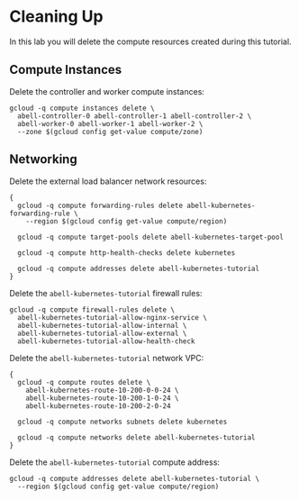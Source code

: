 # Cleaning Up

In this lab you will delete the compute resources created during this tutorial.

## Compute Instances

Delete the controller and worker compute instances:

```
gcloud -q compute instances delete \
  abell-controller-0 abell-controller-1 abell-controller-2 \
  abell-worker-0 abell-worker-1 abell-worker-2 \
  --zone $(gcloud config get-value compute/zone)
```

## Networking

Delete the external load balancer network resources:

```
{
  gcloud -q compute forwarding-rules delete abell-kubernetes-forwarding-rule \
    --region $(gcloud config get-value compute/region)

  gcloud -q compute target-pools delete abell-kubernetes-target-pool

  gcloud -q compute http-health-checks delete kubernetes

  gcloud -q compute addresses delete abell-kubernetes-tutorial
}
```

Delete the `abell-kubernetes-tutorial` firewall rules:

```
gcloud -q compute firewall-rules delete \
  abell-kubernetes-tutorial-allow-nginx-service \
  abell-kubernetes-tutorial-allow-internal \
  abell-kubernetes-tutorial-allow-external \
  abell-kubernetes-tutorial-allow-health-check
```

Delete the `abell-kubernetes-tutorial` network VPC:

```
{
  gcloud -q compute routes delete \
    abell-kubernetes-route-10-200-0-0-24 \
    abell-kubernetes-route-10-200-1-0-24 \
    abell-kubernetes-route-10-200-2-0-24

  gcloud -q compute networks subnets delete kubernetes

  gcloud -q compute networks delete abell-kubernetes-tutorial
}
```

Delete the `abell-kubernetes-tutorial` compute address:

```
gcloud -q compute addresses delete abell-kubernetes-tutorial \
  --region $(gcloud config get-value compute/region)
```
